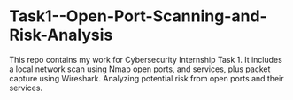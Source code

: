 # Task1--Open-Port-Scanning-and-Risk-Analysis
This repo contains my work for Cybersecurity Internship Task 1. It includes a local network scan using Nmap open ports, and services, plus packet capture using Wireshark. Analyzing potential risk from open ports and their services. 
